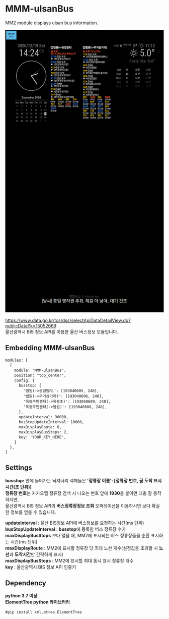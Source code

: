 # MMM-ulsanBus
MM2 module displays ulsan bus information.   

![ulsanBus.png](/ulsanBus.png)         

https://www.data.go.kr/tcs/dss/selectApiDataDetailView.do?publicDataPk=15052669   
울산광역시 BIS 정보 API를 이용한 울산 버스정보 모듈입니다.

## Embedding MMM-ulsanBus
``` JS
modules: [
  {
    module: "MMM-ulsanBus",
    position: "top_center",
    config: {
      busstop: {
        '법원(->공업탑R)': [193040605, 240],
        '법원(->무거삼거리)': [193040606, 240],
        '옥동주민센터(->옥동초)': [193040609, 240],
        '옥동주민센터(->법원)': [193040608, 240],
      },
      updateInterval: 30000,
      busStopUpdateInterval: 10000,
      maxDisplayRoute: 8,
      maxDisplayBusStops: 2,
      key: 'YOUR_KEY_HERE',
    }
  },
]
```
   
## Settings

**busstop:** 안에 들어가는 딕셔너리 객체들은 **'정류장 이름': [정류장 번호, 곧 도착 표시 시간(초 단위)]**   
**정류장 번호**는 카카오맵 정류장 검색 시 나오는 번호 앞에 **1930**을 붙이면 대충 잘 동작하지만,   
울산광역시 BIS 정보 API의 **버스정류장정보 조회** 오퍼레이션을 이용하시면 보다 확실한 정보를 얻을 수 있습니다.   

**updateInterval** : 울산 BIS정보 API에 버스정보를 요청하는 시간(ms 단위)   
**busStopUpdateInterval** : **busstop**에 등록한 버스 정류장 수가 **maxDisplayBusStops** 보다 많을 때, MM2에 표시되는 버스 정류장들을 순환 표시하는 시간(ms 단위)   
**maxDisplayRoute** : MM2에 표시할 정류장 당 최대 노선 개수(설정값을 초과할 시 **노선**과 **도착시간**만 간략하게 표시)   
**maxDisplayBusStops** : MM2에 표시할 최대 동시 표시 정류장 개수   
**key** : 울산광역시 BIS 정보 API 인증키
   
   
## Dependency

**python 3.7 이상**   
**ElementTree python 라이브러리**   
```
#pip install xml.etree.ElementTree
```
